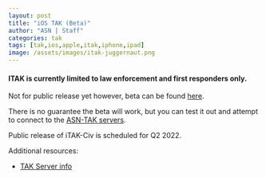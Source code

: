 ```yaml
---
layout: post
title: "iOS TAK (Beta)"
author: "ASN | Staff"
categories: tak
tags: [tak,ios,apple,itak,iphone,ipad]
image: /assets/images/itak-juggernaut.png
---
```


#### ITAK is currently limited to law enforcement and first responders only.
Not for public release yet however, beta can be found [here](https://testflight.apple.com/join/tSqpq4EI).

There is no guarantee the beta will work, but you can test it out and attempt to connect to the [ASN-TAK servers](servers).

Public release of iTAK-Civ is scheduled for Q2 2022.

Additional resources:
* [TAK Server info](servers)
